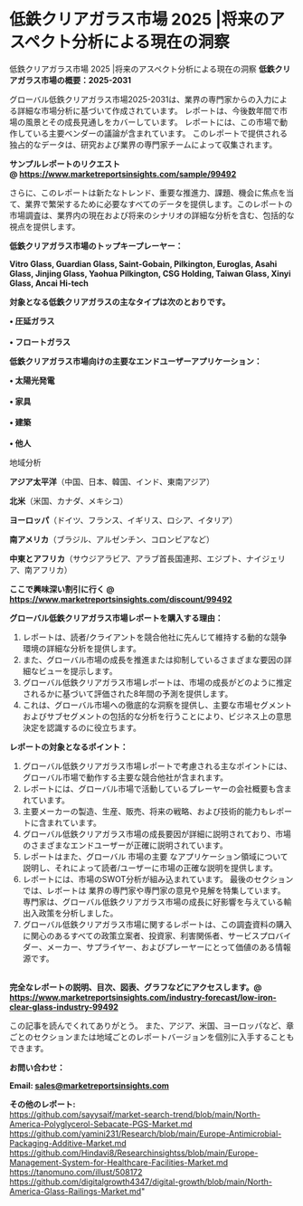 # 低鉄クリアガラス市場 2025 |将来のアスペクト分析による現在の洞察
低鉄クリアガラス市場 2025 |将来のアスペクト分析による現在の洞察
<strong><b>低鉄クリアガラス市場の概要：2025-2031</b></strong>

グローバル低鉄クリアガラス市場2025-2031は、業界の専門家からの入力による詳細な市場分析に基づいて作成されています。 レポートは、今後数年間で市場の風景とその成長見通しをカバーしています。 レポートには、この市場で動作している主要ベンダーの議論が含まれています。 このレポートで提供される独占的なデータは、研究および業界の専門家チームによって収集されます。

<strong>サンプルレポートのリクエスト @ <a href=https://www.marketreportsinsights.com/sample/99492>https://www.marketreportsinsights.com/sample/99492</a></strong>

さらに、このレポートは新たなトレンド、重要な推進力、課題、機会に焦点を当て、業界で繁栄するために必要なすべてのデータを提供します。このレポートの市場調査は、業界内の現在および将来のシナリオの詳細な分析を含む、包括的な視点を提供します。

<strong>低鉄クリアガラス市場のトップキープレーヤー：</strong>

<strong>Vitro Glass, Guardian Glass, Saint-Gobain, Pilkington, Euroglas, Asahi Glass, Jinjing Glass, Yaohua Pilkington, CSG Holding, Taiwan Glass, Xinyi Glass, Ancai Hi-tech</strong>

<strong><b>対象となる低鉄クリアガラスの主なタイプは次のとおりです。</b></strong>

<strong>• 圧延ガラス<br><br>• フロートガラス</strong>

<strong><b>低鉄クリアガラス市場向けの主要なエンドユーザーアプリケーション：</b></strong>

<strong>• 太陽光発電<br><br>• 家具<br><br>• 建築<br><br>• 他人</strong>

 地域分析

<strong><b>アジア太平洋</b></strong>（中国、日本、韓国、インド、東南アジア）

<strong><b>北米</b></strong>（米国、カナダ、メキシコ）

<strong><b>ヨーロッパ</b></strong>（ドイツ、フランス、イギリス、ロシア、イタリア）

<strong><b>南アメリカ</b></strong>（ブラジル、アルゼンチン、コロンビアなど）

<strong><b>中東とアフリカ</b></strong>（サウジアラビア、アラブ首長国連邦、エジプト、ナイジェリア、南アフリカ）

<strong>ここで興味深い割引に行く @ <a href=https://www.marketreportsinsights.com/discount/99492>https://www.marketreportsinsights.com/discount/99492</a></strong>

<strong><b>グローバル低鉄クリアガラス市場レポートを購入する理由：</b></strong>
<ol>
  <li>レポートは、読者/クライアントを競合他社に先んじて維持する動的な競争環境の詳細な分析を提供します。</li>
  <li>また、グローバル市場の成長を推進または抑制しているさまざまな要因の詳細なビューを提示します。</li>
  <li>グローバル低鉄クリアガラス市場レポートは、市場の成長がどのように推定されるかに基づいて評価された8年間の予測を提供します。</li>
  <li>これは、グローバル市場への徹底的な洞察を提供し、主要な市場セグメントおよびサブセグメントの包括的な分析を行うことにより、ビジネス上の意思決定を認識するのに役立ちます。</li>
</ol>
<strong><b>レポートの対象となるポイント：</b></strong>
<ol>
  <li>グローバル低鉄クリアガラス市場レポートで考慮される主なポイントには、グローバル市場で動作する主要な競合他社が含まれます。</li>
  <li>レポートには、グローバル市場で活動しているプレーヤーの会社概要も含まれています。</li>
  <li>主要メーカーの製造、生産、販売、将来の戦略、および技術的能力もレポートに含まれています。</li>
  <li>グローバル低鉄クリアガラス市場の成長要因が詳細に説明されており、市場のさまざまなエンドユーザーが正確に説明されています。</li>
  <li>レポートはまた、グローバル 市場の主要 なアプリケーション領域について説明し、それによって読者/ユーザーに市場の正確な説明を提供します。</li>
  <li>レポートには、市場のSWOT分析が組み込まれています。 最後のセクションでは、レポートは 業界の専門家や専門家の意見や見解を特集しています。 専門家は、グローバル低鉄クリアガラス市場の成長に好影響を与えている輸出入政策を分析しました。</li>
  <li>グローバル低鉄クリアガラス市場に関するレポートは、この調査資料の購入に関心のあるすべての政策立案者、投資家、利害関係者、サービスプロバイダー、メーカー、サプライヤー、およびプレーヤーにとって価値のある情報源です。</li>
</ol><br>
<strong>完全なレポートの説明、目次、図表、グラフなどにアクセスします。@ <a href=https://www.marketreportsinsights.com/industry-forecast/low-iron-clear-glass-industry-99492>https://www.marketreportsinsights.com/industry-forecast/low-iron-clear-glass-industry-99492</a></strong>

この記事を読んでくれてありがとう。 また、アジア、米国、ヨーロッパなど、章ごとのセクションまたは地域ごとのレポートバージョンを個別に入手することもできます。

<strong><b>お問い合わせ：</b></strong>

<strong>Email: </strong><a href=mailto:sales@marketreportsinsights.com><strong>sales@marketreportsinsights.com</strong></a>

<strong>その他のレポート:</strong>
<br>
<a href=https://github.com/sayysaif/market-search-trend/blob/main/North-America-Polyglycerol-Sebacate-PGS-Market.md>https://github.com/sayysaif/market-search-trend/blob/main/North-America-Polyglycerol-Sebacate-PGS-Market.md</a>
<br>
<a href=https://github.com/yamini231/Research/blob/main/Europe-Antimicrobial-Packaging-Additive-Market.md>https://github.com/yamini231/Research/blob/main/Europe-Antimicrobial-Packaging-Additive-Market.md</a>
<br>
<a href=https://github.com/Hindavi8/Researchinsightss/blob/main/Europe-Management-System-for-Healthcare-Facilities-Market.md>https://github.com/Hindavi8/Researchinsightss/blob/main/Europe-Management-System-for-Healthcare-Facilities-Market.md</a>
<br>
<a href=https://tanomuno.com/illust/508172>https://tanomuno.com/illust/508172</a>
<br>
<a href=https://github.com/digitalgrowth4347/digital-growth/blob/main/North-America-Glass-Railings-Market.md>https://github.com/digitalgrowth4347/digital-growth/blob/main/North-America-Glass-Railings-Market.md</a>"
